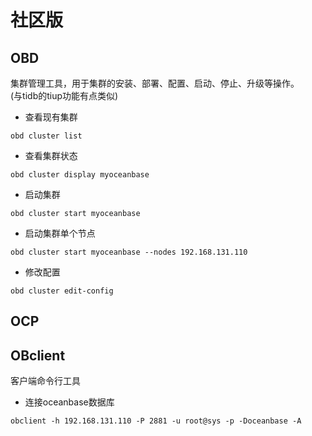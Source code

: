# 社区版
## OBD
集群管理工具，用于集群的安装、部署、配置、启动、停止、升级等操作。     
(与tidb的tiup功能有点类似)
- 查看现有集群
```
obd cluster list
```
- 查看集群状态
```
obd cluster display myoceanbase
```
- 启动集群
```
obd cluster start myoceanbase
```
- 启动集群单个节点
```
obd cluster start myoceanbase --nodes 192.168.131.110
```
- 修改配置
```
obd cluster edit-config
```

## OCP


## OBclient
客户端命令行工具
- 连接oceanbase数据库
```
obclient -h 192.168.131.110 -P 2881 -u root@sys -p -Doceanbase -A
```

